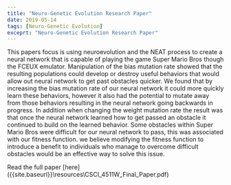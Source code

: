 ```yaml
---
title: "Neuro-Genetic Evolution Research Paper"
date: 2019-05-14
tags: [Neuro-Genetic Evolution]
exceprt: "Neuro-Genetic Evolution Research Paper"
---
```


This papers focus is using neuroevolution and the NEAT process to create a neural network that is
capable of playing the game Super Mario Bros though the FCEUX emulator. Manipulation of the
bias mutation rate showed that the resulting populations could develop or destroy useful behaviors
that would allow out neural network to get past obstacles quicker. We found that by increasing the
bias mutation rate of our neural network it could more quickly learn these behaviors, however it
also had the potential to mutate away from those behaviors resulting in the neural network going
backwards in progress. In addition when changing the weight mutation rate the result was that
once the neural network learned how to get passed an obstacle it continued to build on the learned
behavior. Some obstacles within Super Mario Bros were difficult for our neural network to pass,
this was associated with our fitness function. we believe modifying the fitness function to introduce
a benefit to individuals who manage to overcome difficult obstacles would be an effective way to
solve this issue.

Read the full paper [here] ({{site.baseurl}}\resources\CSCI_4511W_Final_Paper.pdf)